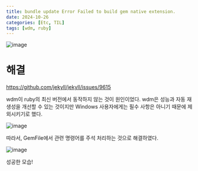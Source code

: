 ```yaml
---
title: bundle update Error Failed to build gem native extension.
date: 2024-10-26
categories: [Etc, TIL]
tags: [wdm, ruby]
---
```


![image](https://github.com/user-attachments/assets/62f49681-caeb-4d29-b89d-1b20947c0239)


# 해결
https://github.com/jekyll/jekyll/issues/9615


wdm이 ruby의 최신 버전에서 동작하지 않는 것이 원인이었다.  wdm은 성능과 자동 재생성을 개선할 수 있는 것이지만 Windows 사용자에게는 필수 사항은 아니기 때문에 제외시키기로 했다.

![image](https://github.com/user-attachments/assets/8494282f-f82d-456c-a2e0-08f0ee634c9c)

따라서, GemFile에서 관련 명령어를 주석 처리하는 것으로 해결하였다. 

![image](https://github.com/user-attachments/assets/dd2866bf-4cc8-42f9-9b98-62aa95dce31c)

성공한 모습!